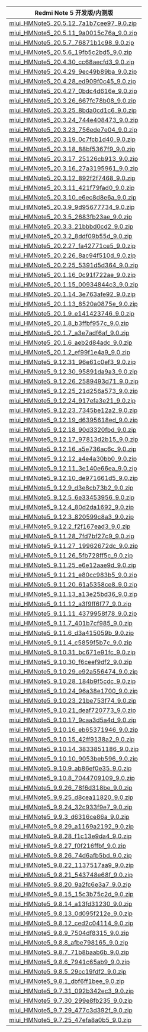 | Redmi Note 5  开发版/内测版    |
| ---- |
| [miui_HMNote5_20.5.12_7a1b7cee97_9.0.zip](https://hugeota.d.miui.com/20.5.12/miui_HMNote5_20.5.12_7a1b7cee97_9.0.zip)    |
| [miui_HMNote5_20.5.11_9a0015c76a_9.0.zip](https://hugeota.d.miui.com/20.5.11/miui_HMNote5_20.5.11_9a0015c76a_9.0.zip)    |
| [miui_HMNote5_20.5.7_76871b1c98_9.0.zip](https://hugeota.d.miui.com/20.5.7/miui_HMNote5_20.5.7_76871b1c98_9.0.zip)    |
| [miui_HMNote5_20.5.6_19fb5c2bd5_9.0.zip](https://hugeota.d.miui.com/20.5.6/miui_HMNote5_20.5.6_19fb5c2bd5_9.0.zip)    |
| [miui_HMNote5_20.4.30_cc68aecfd3_9.0.zip](https://hugeota.d.miui.com/20.4.30/miui_HMNote5_20.4.30_cc68aecfd3_9.0.zip)    |
| [miui_HMNote5_20.4.29_9ec49b89ba_9.0.zip](https://hugeota.d.miui.com/20.4.29/miui_HMNote5_20.4.29_9ec49b89ba_9.0.zip)    |
| [miui_HMNote5_20.4.28_ed909f0c45_9.0.zip](https://hugeota.d.miui.com/20.4.28/miui_HMNote5_20.4.28_ed909f0c45_9.0.zip)    |
| [miui_HMNote5_20.4.27_0bdc4d616e_9.0.zip](https://hugeota.d.miui.com/20.4.27/miui_HMNote5_20.4.27_0bdc4d616e_9.0.zip)    |
| [miui_HMNote5_20.3.26_667fc78b08_9.0.zip](https://hugeota.d.miui.com/20.3.26/miui_HMNote5_20.3.26_667fc78b08_9.0.zip)    |
| [miui_HMNote5_20.3.25_8bda0cd1c6_9.0.zip](https://hugeota.d.miui.com/20.3.25/miui_HMNote5_20.3.25_8bda0cd1c6_9.0.zip)    |
| [miui_HMNote5_20.3.24_744e408473_9.0.zip](https://hugeota.d.miui.com/20.3.24/miui_HMNote5_20.3.24_744e408473_9.0.zip)    |
| [miui_HMNote5_20.3.23_756ede7e04_9.0.zip](https://hugeota.d.miui.com/20.3.23/miui_HMNote5_20.3.23_756ede7e04_9.0.zip)    |
| [miui_HMNote5_20.3.19_0c7fcb1d40_9.0.zip](https://hugeota.d.miui.com/20.3.19/miui_HMNote5_20.3.19_0c7fcb1d40_9.0.zip)    |
| [miui_HMNote5_20.3.18_88bf5367f9_9.0.zip](https://hugeota.d.miui.com/20.3.18/miui_HMNote5_20.3.18_88bf5367f9_9.0.zip)    |
| [miui_HMNote5_20.3.17_25126cb913_9.0.zip](https://hugeota.d.miui.com/20.3.17/miui_HMNote5_20.3.17_25126cb913_9.0.zip)    |
| [miui_HMNote5_20.3.16_27a3195961_9.0.zip](https://hugeota.d.miui.com/20.3.16/miui_HMNote5_20.3.16_27a3195961_9.0.zip)    |
| [miui_HMNote5_20.3.12_892f2f7468_9.0.zip](https://hugeota.d.miui.com/20.3.12/miui_HMNote5_20.3.12_892f2f7468_9.0.zip)    |
| [miui_HMNote5_20.3.11_421f79fad0_9.0.zip](https://hugeota.d.miui.com/20.3.11/miui_HMNote5_20.3.11_421f79fad0_9.0.zip)    |
| [miui_HMNote5_20.3.10_e6ec8d8e6a_9.0.zip](https://hugeota.d.miui.com/20.3.10/miui_HMNote5_20.3.10_e6ec8d8e6a_9.0.zip)    |
| [miui_HMNote5_20.3.9_9d95677734_9.0.zip](https://hugeota.d.miui.com/20.3.9/miui_HMNote5_20.3.9_9d95677734_9.0.zip)    |
| [miui_HMNote5_20.3.5_2683fb23ae_9.0.zip](https://hugeota.d.miui.com/20.3.5/miui_HMNote5_20.3.5_2683fb23ae_9.0.zip)    |
| [miui_HMNote5_20.3.3_21bbbd0cd2_9.0.zip](https://hugeota.d.miui.com/20.3.3/miui_HMNote5_20.3.3_21bbbd0cd2_9.0.zip)    |
| [miui_HMNote5_20.3.2_8ddf09b55d_9.0.zip](https://hugeota.d.miui.com/20.3.2/miui_HMNote5_20.3.2_8ddf09b55d_9.0.zip)    |
| [miui_HMNote5_20.2.27_fa42771ce5_9.0.zip](https://hugeota.d.miui.com/20.2.27/miui_HMNote5_20.2.27_fa42771ce5_9.0.zip)    |
| [miui_HMNote5_20.2.26_8ac94f510d_9.0.zip](https://hugeota.d.miui.com/20.2.26/miui_HMNote5_20.2.26_8ac94f510d_9.0.zip)    |
| [miui_HMNote5_20.2.25_5391d5d364_9.0.zip](https://hugeota.d.miui.com/20.2.25/miui_HMNote5_20.2.25_5391d5d364_9.0.zip)    |
| [miui_HMNote5_20.1.16_0c91f722ae_9.0.zip](https://hugeota.d.miui.com/20.1.16/miui_HMNote5_20.1.16_0c91f722ae_9.0.zip)    |
| [miui_HMNote5_20.1.15_00934844c3_9.0.zip](https://hugeota.d.miui.com/20.1.15/miui_HMNote5_20.1.15_00934844c3_9.0.zip)    |
| [miui_HMNote5_20.1.14_3e763afe92_9.0.zip](https://hugeota.d.miui.com/20.1.14/miui_HMNote5_20.1.14_3e763afe92_9.0.zip)    |
| [miui_HMNote5_20.1.13_8520a0875e_9.0.zip](https://hugeota.d.miui.com/20.1.13/miui_HMNote5_20.1.13_8520a0875e_9.0.zip)    |
| [miui_HMNote5_20.1.9_e141423746_9.0.zip](https://hugeota.d.miui.com/20.1.9/miui_HMNote5_20.1.9_e141423746_9.0.zip)    |
| [miui_HMNote5_20.1.8_b3ffbf957c_9.0.zip](https://hugeota.d.miui.com/20.1.8/miui_HMNote5_20.1.8_b3ffbf957c_9.0.zip)    |
| [miui_HMNote5_20.1.7_a3e7adf6af_9.0.zip](https://hugeota.d.miui.com/20.1.7/miui_HMNote5_20.1.7_a3e7adf6af_9.0.zip)    |
| [miui_HMNote5_20.1.6_aeb2d84adc_9.0.zip](https://hugeota.d.miui.com/20.1.6/miui_HMNote5_20.1.6_aeb2d84adc_9.0.zip)    |
| [miui_HMNote5_20.1.2_ef99f1e4a9_9.0.zip](https://hugeota.d.miui.com/20.1.2/miui_HMNote5_20.1.2_ef99f1e4a9_9.0.zip)    |
| [miui_HMNote5_9.12.31_96e61c0ef3_9.0.zip](https://hugeota.d.miui.com/9.12.31/miui_HMNote5_9.12.31_96e61c0ef3_9.0.zip)    |
| [miui_HMNote5_9.12.30_95891da9a3_9.0.zip](https://hugeota.d.miui.com/9.12.30/miui_HMNote5_9.12.30_95891da9a3_9.0.zip)    |
| [miui_HMNote5_9.12.26_2589493d71_9.0.zip](https://hugeota.d.miui.com/9.12.26/miui_HMNote5_9.12.26_2589493d71_9.0.zip)    |
| [miui_HMNote5_9.12.25_21d256a573_9.0.zip](https://hugeota.d.miui.com/9.12.25/miui_HMNote5_9.12.25_21d256a573_9.0.zip)    |
| [miui_HMNote5_9.12.24_917efa3e21_9.0.zip](https://hugeota.d.miui.com/9.12.24/miui_HMNote5_9.12.24_917efa3e21_9.0.zip)    |
| [miui_HMNote5_9.12.23_7345be12a2_9.0.zip](https://hugeota.d.miui.com/9.12.23/miui_HMNote5_9.12.23_7345be12a2_9.0.zip)    |
| [miui_HMNote5_9.12.19_d6395618ed_9.0.zip](https://hugeota.d.miui.com/9.12.19/miui_HMNote5_9.12.19_d6395618ed_9.0.zip)    |
| [miui_HMNote5_9.12.18_90d3320fbd_9.0.zip](https://hugeota.d.miui.com/9.12.18/miui_HMNote5_9.12.18_90d3320fbd_9.0.zip)    |
| [miui_HMNote5_9.12.17_97813d2b15_9.0.zip](https://hugeota.d.miui.com/9.12.17/miui_HMNote5_9.12.17_97813d2b15_9.0.zip)    |
| [miui_HMNote5_9.12.16_a5e736ac6c_9.0.zip](https://hugeota.d.miui.com/9.12.16/miui_HMNote5_9.12.16_a5e736ac6c_9.0.zip)    |
| [miui_HMNote5_9.12.12_a4e4a30bb0_9.0.zip](https://hugeota.d.miui.com/9.12.12/miui_HMNote5_9.12.12_a4e4a30bb0_9.0.zip)    |
| [miui_HMNote5_9.12.11_3e140e66ea_9.0.zip](https://hugeota.d.miui.com/9.12.11/miui_HMNote5_9.12.11_3e140e66ea_9.0.zip)    |
| [miui_HMNote5_9.12.10_de971661d5_9.0.zip](https://hugeota.d.miui.com/9.12.10/miui_HMNote5_9.12.10_de971661d5_9.0.zip)    |
| [miui_HMNote5_9.12.9_d3e8cb73b2_9.0.zip](https://hugeota.d.miui.com/9.12.9/miui_HMNote5_9.12.9_d3e8cb73b2_9.0.zip)    |
| [miui_HMNote5_9.12.5_6e33453956_9.0.zip](https://hugeota.d.miui.com/9.12.5/miui_HMNote5_9.12.5_6e33453956_9.0.zip)    |
| [miui_HMNote5_9.12.4_80d2da1692_9.0.zip](https://hugeota.d.miui.com/9.12.4/miui_HMNote5_9.12.4_80d2da1692_9.0.zip)    |
| [miui_HMNote5_9.12.3_820599c8a3_9.0.zip](https://hugeota.d.miui.com/9.12.3/miui_HMNote5_9.12.3_820599c8a3_9.0.zip)    |
| [miui_HMNote5_9.12.2_f2f167ead3_9.0.zip](https://hugeota.d.miui.com/9.12.2/miui_HMNote5_9.12.2_f2f167ead3_9.0.zip)    |
| [miui_HMNote5_9.11.28_7fd7bf27c9_9.0.zip](https://hugeota.d.miui.com/9.11.28/miui_HMNote5_9.11.28_7fd7bf27c9_9.0.zip)    |
| [miui_HMNote5_9.11.27_19962672dc_9.0.zip](https://hugeota.d.miui.com/9.11.27/miui_HMNote5_9.11.27_19962672dc_9.0.zip)    |
| [miui_HMNote5_9.11.26_5fb728ff5c_9.0.zip](https://hugeota.d.miui.com/9.11.26/miui_HMNote5_9.11.26_5fb728ff5c_9.0.zip)    |
| [miui_HMNote5_9.11.25_e6e12aae9d_9.0.zip](https://hugeota.d.miui.com/9.11.25/miui_HMNote5_9.11.25_e6e12aae9d_9.0.zip)    |
| [miui_HMNote5_9.11.21_e80cc983b5_9.0.zip](https://hugeota.d.miui.com/9.11.21/miui_HMNote5_9.11.21_e80cc983b5_9.0.zip)    |
| [miui_HMNote5_9.11.20_61a5358ce8_9.0.zip](https://hugeota.d.miui.com/9.11.20/miui_HMNote5_9.11.20_61a5358ce8_9.0.zip)    |
| [miui_HMNote5_9.11.13_a13e25bd36_9.0.zip](https://hugeota.d.miui.com/9.11.13/miui_HMNote5_9.11.13_a13e25bd36_9.0.zip)    |
| [miui_HMNote5_9.11.12_a3f9ff6f77_9.0.zip](https://hugeota.d.miui.com/9.11.12/miui_HMNote5_9.11.12_a3f9ff6f77_9.0.zip)    |
| [miui_HMNote5_9.11.11_4379958f78_9.0.zip](https://hugeota.d.miui.com/9.11.11/miui_HMNote5_9.11.11_4379958f78_9.0.zip)    |
| [miui_HMNote5_9.11.7_401b7cf985_9.0.zip](https://hugeota.d.miui.com/9.11.7/miui_HMNote5_9.11.7_401b7cf985_9.0.zip)    |
| [miui_HMNote5_9.11.6_d3a415059b_9.0.zip](https://hugeota.d.miui.com/9.11.6/miui_HMNote5_9.11.6_d3a415059b_9.0.zip)    |
| [miui_HMNote5_9.11.4_c5859f5b7c_9.0.zip](https://hugeota.d.miui.com/9.11.4/miui_HMNote5_9.11.4_c5859f5b7c_9.0.zip)    |
| [miui_HMNote5_9.10.31_bc671e91fc_9.0.zip](https://hugeota.d.miui.com/9.10.31/miui_HMNote5_9.10.31_bc671e91fc_9.0.zip)    |
| [miui_HMNote5_9.10.30_f6ceef9df2_9.0.zip](https://hugeota.d.miui.com/9.10.30/miui_HMNote5_9.10.30_f6ceef9df2_9.0.zip)    |
| [miui_HMNote5_9.10.29_e92a556474_9.0.zip](https://hugeota.d.miui.com/9.10.29/miui_HMNote5_9.10.29_e92a556474_9.0.zip)    |
| [miui_HMNote5_9.10.28_184b9f5cdc_9.0.zip](https://hugeota.d.miui.com/9.10.28/miui_HMNote5_9.10.28_184b9f5cdc_9.0.zip)    |
| [miui_HMNote5_9.10.24_96a38e1700_9.0.zip](https://hugeota.d.miui.com/9.10.24/miui_HMNote5_9.10.24_96a38e1700_9.0.zip)    |
| [miui_HMNote5_9.10.23_21be753f74_9.0.zip](https://hugeota.d.miui.com/9.10.23/miui_HMNote5_9.10.23_21be753f74_9.0.zip)    |
| [miui_HMNote5_9.10.21_deaf720773_9.0.zip](https://hugeota.d.miui.com/9.10.21/miui_HMNote5_9.10.21_deaf720773_9.0.zip)    |
| [miui_HMNote5_9.10.17_9caa3d5a4d_9.0.zip](https://hugeota.d.miui.com/9.10.17/miui_HMNote5_9.10.17_9caa3d5a4d_9.0.zip)    |
| [miui_HMNote5_9.10.16_eb65371946_9.0.zip](https://hugeota.d.miui.com/9.10.16/miui_HMNote5_9.10.16_eb65371946_9.0.zip)    |
| [miui_HMNote5_9.10.15_42ff9138a2_9.0.zip](https://hugeota.d.miui.com/9.10.15/miui_HMNote5_9.10.15_42ff9138a2_9.0.zip)    |
| [miui_HMNote5_9.10.14_3833851186_9.0.zip](https://hugeota.d.miui.com/9.10.14/miui_HMNote5_9.10.14_3833851186_9.0.zip)    |
| [miui_HMNote5_9.10.10_9053beb596_9.0.zip](https://hugeota.d.miui.com/9.10.10/miui_HMNote5_9.10.10_9053beb596_9.0.zip)    |
| [miui_HMNote5_9.10.9_ab86ef0e35_9.0.zip](https://hugeota.d.miui.com/9.10.9/miui_HMNote5_9.10.9_ab86ef0e35_9.0.zip)    |
| [miui_HMNote5_9.10.8_7044709109_9.0.zip](https://hugeota.d.miui.com/9.10.8/miui_HMNote5_9.10.8_7044709109_9.0.zip)    |
| [miui_HMNote5_9.9.26_78f6d318be_9.0.zip](https://hugeota.d.miui.com/9.9.26/miui_HMNote5_9.9.26_78f6d318be_9.0.zip)    |
| [miui_HMNote5_9.9.25_d8cea11820_9.0.zip](https://hugeota.d.miui.com/9.9.25/miui_HMNote5_9.9.25_d8cea11820_9.0.zip)    |
| [miui_HMNote5_9.9.24_32c933f9e7_9.0.zip](https://hugeota.d.miui.com/9.9.24/miui_HMNote5_9.9.24_32c933f9e7_9.0.zip)    |
| [miui_HMNote5_9.9.3_d6316ce86a_9.0.zip](https://hugeota.d.miui.com/9.9.3/miui_HMNote5_9.9.3_d6316ce86a_9.0.zip)    |
| [miui_HMNote5_9.8.29_a1169a2192_9.0.zip](https://hugeota.d.miui.com/9.8.29/miui_HMNote5_9.8.29_a1169a2192_9.0.zip)    |
| [miui_HMNote5_9.8.28_f1c13e9da4_9.0.zip](https://hugeota.d.miui.com/9.8.28/miui_HMNote5_9.8.28_f1c13e9da4_9.0.zip)    |
| [miui_HMNote5_9.8.27_f0f216ffbf_9.0.zip](https://hugeota.d.miui.com/9.8.27/miui_HMNote5_9.8.27_f0f216ffbf_9.0.zip)    |
| [miui_HMNote5_9.8.26_74d6afb5bd_9.0.zip](https://hugeota.d.miui.com/9.8.26/miui_HMNote5_9.8.26_74d6afb5bd_9.0.zip)    |
| [miui_HMNote5_9.8.22_1137517aa9_9.0.zip](https://hugeota.d.miui.com/9.8.22/miui_HMNote5_9.8.22_1137517aa9_9.0.zip)    |
| [miui_HMNote5_9.8.21_543748e68f_9.0.zip](https://hugeota.d.miui.com/9.8.21/miui_HMNote5_9.8.21_543748e68f_9.0.zip)    |
| [miui_HMNote5_9.8.20_9a2fc6e3a7_9.0.zip](https://hugeota.d.miui.com/9.8.20/miui_HMNote5_9.8.20_9a2fc6e3a7_9.0.zip)    |
| [miui_HMNote5_9.8.15_15c3b75c2d_9.0.zip](https://hugeota.d.miui.com/9.8.15/miui_HMNote5_9.8.15_15c3b75c2d_9.0.zip)    |
| [miui_HMNote5_9.8.14_a13fd31230_9.0.zip](https://hugeota.d.miui.com/9.8.14/miui_HMNote5_9.8.14_a13fd31230_9.0.zip)    |
| [miui_HMNote5_9.8.13_0d095f212e_9.0.zip](https://hugeota.d.miui.com/9.8.13/miui_HMNote5_9.8.13_0d095f212e_9.0.zip)    |
| [miui_HMNote5_9.8.12_ced2c04114_9.0.zip](https://hugeota.d.miui.com/9.8.12/miui_HMNote5_9.8.12_ced2c04114_9.0.zip)    |
| [miui_HMNote5_9.8.9_7504df8315_9.0.zip](https://hugeota.d.miui.com/9.8.9/miui_HMNote5_9.8.9_7504df8315_9.0.zip)    |
| [miui_HMNote5_9.8.8_afbe798165_9.0.zip](https://hugeota.d.miui.com/9.8.8/miui_HMNote5_9.8.8_afbe798165_9.0.zip)    |
| [miui_HMNote5_9.8.7_71b8baab6b_9.0.zip](https://hugeota.d.miui.com/9.8.7/miui_HMNote5_9.8.7_71b8baab6b_9.0.zip)    |
| [miui_HMNote5_9.8.6_7941c65ab9_9.0.zip](https://hugeota.d.miui.com/9.8.6/miui_HMNote5_9.8.6_7941c65ab9_9.0.zip)    |
| [miui_HMNote5_9.8.5_29cc19fdf2_9.0.zip](https://hugeota.d.miui.com/9.8.5/miui_HMNote5_9.8.5_29cc19fdf2_9.0.zip)    |
| [miui_HMNote5_9.8.1_dbf6ff1bee_9.0.zip](https://hugeota.d.miui.com/9.8.1/miui_HMNote5_9.8.1_dbf6ff1bee_9.0.zip)    |
| [miui_HMNote5_9.7.31_092b342ec3_9.0.zip](https://hugeota.d.miui.com/9.7.31/miui_HMNote5_9.7.31_092b342ec3_9.0.zip)    |
| [miui_HMNote5_9.7.30_299e8fb235_9.0.zip](https://hugeota.d.miui.com/9.7.30/miui_HMNote5_9.7.30_299e8fb235_9.0.zip)    |
| [miui_HMNote5_9.7.29_477c3d392f_9.0.zip](https://hugeota.d.miui.com/9.7.29/miui_HMNote5_9.7.29_477c3d392f_9.0.zip)    |
| [miui_HMNote5_9.7.25_47efa8a0b5_9.0.zip](https://hugeota.d.miui.com/9.7.25/miui_HMNote5_9.7.25_47efa8a0b5_9.0.zip)    |
